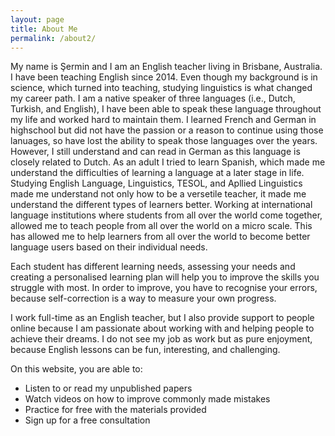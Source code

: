 ```yaml
---
layout: page
title: About Me
permalink: /about2/
---
```


My name is Şermin and I am an English teacher living in Brisbane, Australia. I have been teaching English since 2014. Even though my background is in science, which turned into teaching, studying linguistics is what changed my career path. I am a native speaker of three languages (i.e., Dutch, Turkish, and English), I have been able to speak these language throughout my life and worked hard to maintain them. I learned French and German in highschool but did not have the passion or a reason to continue using those lanuages, so have lost the ability to speak those languages over the years. However, I still understand and can read in German as this language is closely related to Dutch. As an adult I tried to learn Spanish, which made me understand the difficulties of learning a language at a later stage in life. Studying English Language, Linguistics, TESOL, and Apllied Linguistics made me understand not only how to be a versetile teacher, it made me understand the different types of learners better. Working at international language institutions where students from all over the world come together, allowed me to teach people from all over the world on a micro scale. This has allowed me to help learners from all over the world to become better language users based on their individual needs.

Each student has different learning needs, assessing your needs and creating a personalised learning plan will help you to improve the skills you struggle with most. In order to improve, you have to recognise your errors, because self-correction is a way to measure your own progress.

I work full-time as an English teacher, but I also provide support to people online because I am passionate about working with and helping people to achieve their dreams.  I do not see my job as work but as pure enjoyment, because English lessons can be fun, interesting, and challenging.



On this website, you are able to:

- Listen to or read my unpublished papers
- Watch videos on how to improve commonly made mistakes
- Practice for free with the materials provided
- Sign up for a free consultation






